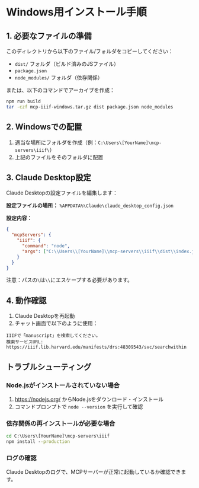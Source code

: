 # Windows用インストール手順

## 1. 必要なファイルの準備

このディレクトリから以下のファイル/フォルダをコピーしてください：
- `dist/` フォルダ（ビルド済みのJSファイル）
- `package.json`
- `node_modules/` フォルダ（依存関係）

または、以下のコマンドでアーカイブを作成：
```bash
npm run build
tar -czf mcp-iiif-windows.tar.gz dist package.json node_modules
```

## 2. Windowsでの配置

1. 適当な場所にフォルダを作成（例：`C:\Users\[YourName]\mcp-servers\iiif\`）
2. 上記のファイルをそのフォルダに配置

## 3. Claude Desktop設定

Claude Desktopの設定ファイルを編集します：

**設定ファイルの場所：**
`%APPDATA%\Claude\claude_desktop_config.json`

**設定内容：**
```json
{
  "mcpServers": {
    "iiif": {
      "command": "node",
      "args": ["C:\\Users\\[YourName]\\mcp-servers\\iiif\\dist\\index.js"]
    }
  }
}
```

注意：パスの`\`は`\\`にエスケープする必要があります。

## 4. 動作確認

1. Claude Desktopを再起動
2. チャット画面で以下のように使用：

```
IIIFで「manuscript」を検索してください。
検索サービスURL: https://iiif.lib.harvard.edu/manifests/drs:48309543/svc/searchwithin
```

## トラブルシューティング

### Node.jsがインストールされていない場合
1. https://nodejs.org/ からNode.jsをダウンロード・インストール
2. コマンドプロンプトで `node --version` を実行して確認

### 依存関係の再インストールが必要な場合
```cmd
cd C:\Users\[YourName]\mcp-servers\iiif
npm install --production
```

### ログの確認
Claude Desktopのログで、MCPサーバーが正常に起動しているか確認できます。